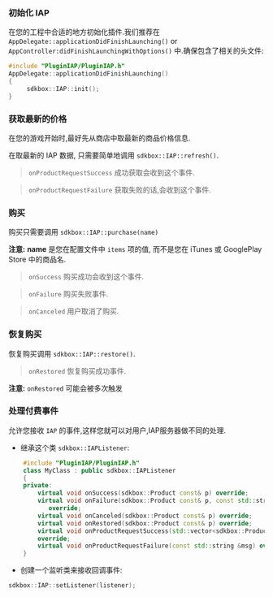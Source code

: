 ### 初始化 IAP
在您的工程中合适的地方初始化插件.我们推荐在 `AppDelegate::applicationDidFinishLaunching()` or `AppController:didFinishLaunchingWithOptions()` 中.确保包含了相关的头文件:
```cpp
#include "PluginIAP/PluginIAP.h"
AppDelegate::applicationDidFinishLaunching()
{
     sdkbox::IAP::init();
}
```

### 获取最新的价格
在您的游戏开始时,最好先从商店中取最新的商品价格信息.

在取最新的 IAP 数据, 只需要简单地调用 `sdkbox::IAP::refresh()`.

> `onProductRequestSuccess` 成功获取会收到这个事件.

> `onProductRequestFailure` 获取失败的话,会收到这个事件.

### 购买
购买只需要调用 `sdkbox::IAP::purchase(name)`

__注意:__ __name__ 是您在配置文件中 `items` 项的值, 而不是您在 iTunes 或 GooglePlay Store 中的商品名.

> `onSuccess` 购买成功会收到这个事件.

> `onFailure` 购买失败事件.

> `onCanceled` 用户取消了购买.

### 恢复购买
恢复购买调用 `sdkbox::IAP::restore()`.

> `onRestored` 恢复购买成功事件.

__注意:__ `onRestored` 可能会被多次触发

### 处理付费事件
允许您接收 `IAP` 的事件,这样您就可以对用户,IAP服务器做不同的处理.

* 继承这个类 `sdkbox::IAPListener`:
```cpp
    #include "PluginIAP/PluginIAP.h"
    class MyClass : public sdkbox::IAPListener
    {
    private:
        virtual void onSuccess(sdkbox::Product const& p) override;
        virtual void onFailure(sdkbox::Product const& p, const std::string &msg)
           override;
        virtual void onCanceled(sdkbox::Product const& p) override;
        virtual void onRestored(sdkbox::Product const& p) override;
        virtual void onProductRequestSuccess(std::vector<sdkbox::Product> const &products)
        override;
        virtual void onProductRequestFailure(const std::string &msg) override;
    }
```

* 创建一个监听类来接收回调事件:
```cpp
sdkbox::IAP::setListener(listener);
```
